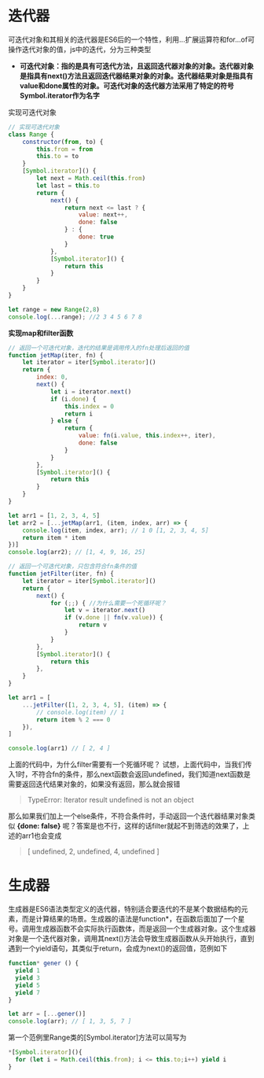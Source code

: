 # 迭代器
可迭代对象和其相关的迭代器是ES6后的一个特性，利用...扩展运算符和for...of可操作迭代对象的值，js中的迭代，分为三种类型
 - **可迭代对象：指的是具有可迭代方法，且返回迭代器对象的对象。迭代器对象是指具有next()方法且返回迭代器结果对象的对象。迭代器结果对象是指具有value和done属性的对象。可迭代对象的迭代器方法采用了特定的符号Symbol.iterator作为名字**

实现可迭代对象
```javascript
// 实现可迭代对象
class Range {
    constructor(from, to) {
        this.from = from
        this.to = to
    }
    [Symbol.iterator]() {
        let next = Math.ceil(this.from)
        let last = this.to
        return {
            next() {
                return next <= last ? {
                    value: next++,
                    done: false
                } : {
                    done: true
                }
            },
            [Symbol.iterator]() {
                return this
            }
        }
    }
}

let range = new Range(2,8)
console.log(...range); //2 3 4 5 6 7 8
```
**实现map和filter函数**
```javascript
// 返回一个可迭代对象，迭代的结果是调用传入的fn处理后返回的值
function jetMap(iter, fn) {
    let iterator = iter[Symbol.iterator]()
    return {
        index: 0,
        next() {
            let i = iterator.next()
            if (i.done) {
                this.index = 0
                return i
            } else {
                return {
                    value: fn(i.value, this.index++, iter),
                    done: false
                }
            }
        },
        [Symbol.iterator]() {
            return this
        }
    }
}

let arr1 = [1, 2, 3, 4, 5]
let arr2 = [...jetMap(arr1, (item, index, arr) => {
    console.log(item, index, arr); // 1 0 [1, 2, 3, 4, 5]
    return item * item
})]
console.log(arr2); // [1, 4, 9, 16, 25]

// 返回一个可迭代对象，只包含符合fn条件的值
function jetFilter(iter, fn) {
	let iterator = iter[Symbol.iterator]()
	return {
		next() {
			for (;;) { //为什么需要一个死循环呢？ 
				let v = iterator.next()
				if (v.done || fn(v.value)) {
					return v
				}
			}
		},
		[Symbol.iterator]() {
			return this
		},
	}
}

let arr1 = [
	...jetFilter([1, 2, 3, 4, 5], (item) => {
		// console.log(item) // 1
		return item % 2 === 0
	}),
]

console.log(arr1) // [ 2, 4 ]
```
上面的代码中，为什么filter需要有一个死循环呢？
试想，上面代码中，当我们传入1时，不符合fn的条件，那么next函数会返回undefined，我们知道next函数是需要返回迭代结果对象的，如果没有返回，那么就会报错

> TypeError: Iterator result undefined is not an object

那么如果我们加上一个else条件，不符合条件时，手动返回一个迭代器结果对象类似 **{done: false}** 呢？答案是也不行，这样的话filter就起不到筛选的效果了，上述的arr1也会变成

> [ undefined, 2, undefined, 4, undefined ]

# 生成器
生成器是ES6语法类型定义的迭代器，特别适合要迭代的不是某个数据结构的元素，而是计算结果的场景。生成器的语法是function*，在函数后面加了一个星号。调用生成器函数不会实际执行函数体，而是返回一个生成器对象。这个生成器对象是一个迭代器对象，调用其next()方法会导致生成器函数从头开始执行，直到遇到一个yield语句，其类似于return，会成为next()的返回值，范例如下

```javascript
function* gener () {
  yield 1
  yield 3
  yield 5
  yield 7
}

let arr = [...gener()]
console.log(arr); // [ 1, 3, 5, 7 ]
```
第一个范例里Range类的[Symbol.iterator]方法可以简写为

```javascript
*[Symbol.iterator](){
  for (let i = Math.ceil(this.from); i <= this.to;i++) yield i
}
```
